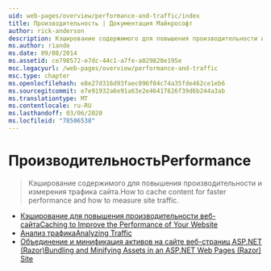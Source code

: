 ```yaml
---
uid: web-pages/overview/performance-and-traffic/index
title: Производительность | Документация Майкрософт
author: rick-anderson
description: Кэширование содержимого для повышения производительности и измерения трафика сайта.
ms.author: riande
ms.date: 09/08/2014
ms.assetid: ce798572-e7dc-44c1-a7fe-a029820e195e
msc.legacyurl: /web-pages/overview/performance-and-traffic
msc.type: chapter
ms.openlocfilehash: e8e27d316d93faec096f04c74a35fde462ce1eb6
ms.sourcegitcommit: e7e91932a6e91a63e2e46417626f39d6b244a3ab
ms.translationtype: MT
ms.contentlocale: ru-RU
ms.lasthandoff: 03/06/2020
ms.locfileid: "78506538"
---
```

# <a name="performance"></a><span data-ttu-id="47eb0-103">Производительность</span><span class="sxs-lookup"><span data-stu-id="47eb0-103">Performance</span></span>

> <span data-ttu-id="47eb0-104">Кэширование содержимого для повышения производительности и измерения трафика сайта.</span><span class="sxs-lookup"><span data-stu-id="47eb0-104">How to cache content for faster performance and how to measure site traffic.</span></span>

- [<span data-ttu-id="47eb0-105">Кэширование для повышения производительности веб-сайта</span><span class="sxs-lookup"><span data-stu-id="47eb0-105">Caching to Improve the Performance of Your Website</span></span>](15-caching-to-improve-the-performance-of-your-website.md)
- [<span data-ttu-id="47eb0-106">Анализ трафика</span><span class="sxs-lookup"><span data-stu-id="47eb0-106">Analyzing Traffic</span></span>](14-analyzing-traffic.md)
- [<span data-ttu-id="47eb0-107">Объединение и минификация активов на сайте веб-страниц ASP.NET (Razor)</span><span class="sxs-lookup"><span data-stu-id="47eb0-107">Bundling and Minifying Assets in an ASP.NET Web Pages (Razor) Site</span></span>](bundling-and-minifying-assets-in-an-aspnet-web-pages-razor-site.md)

